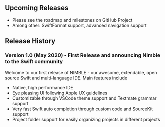 ## Upcoming Releases
* Please see the roadmap and milestones on GitHub Project
* Among other: SwiftFormat support, advanced navigation support

## Release History

### Version 1.0 (May 2020) - First Release and announcing Nimble to the Swift community
Welcome to our first release of NIMBLE - our awesome, extendable, open source Swift and multi-language IDE. Main features include
* Native, high performance IDE
* Eye pleasing UI following Apple UX guidelines
* Customizable through VSCode theme support and Textmate grammar support
* Very fast Swift auto completion through custom code and SourceKit support
* Project folder support for easily organizing projects in different projects

